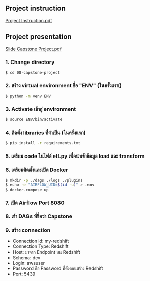 ## Project instruction
[Project Instruction.pdf](https://github.com/ananmind/-swu-ds525/files/10274055/Project.Instruction.pdf)
<br>

## Project presentation
[Slide Capstone Project.pdf](https://github.com/ananmind/-swu-ds525/files/10273958/Slide.Capstone.Project.pdf)
<br>

### 1. Change directory  
```sh
$ cd 08-capstone-project
```

### 2.	สร้าง virtual environment ชื่อ "ENV" (ในครั้งแรก)
```sh
$ python -m venv ENV
```

### 3.	Activate เข้าสู่ environment
```sh
$ source ENV/bin/activate
```

### 4. ติดตั้ง libraries ที่จำเป็น (ในครั้งแรก)
```sh
$ pip install -r requirements.txt
```

### 5. เตรียม code ในไฟล์ etl.py เพื่อนำเข้าข้อมูล load และ transform

### 6. เตรียมติดตั้งและเปิด Docker
```sh
$ mkdir -p ./dags ./logs ./plugins
$ echo -e "AIRFLOW_UID=$(id -u)" > .env
$ docker-compose up
```

### 7.	เปิด Airflow Port 8080

### 8. เข้า DAGs ที่ชื่อว่า Capstone 

### 9. สร้าง connection 
- Connection id: my-redshift 
- Connection Type: Redshift
- Host: มาจาก Endpoint บน Redshift
- Schema: dev 
- Login:  awsuser 
- Password คือ Password ที่ตั้งตอนสร้าง Redshift 
- Port: 5439

